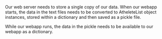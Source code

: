 Our web server needs to store a single copy of our data. When our webapp starts, the data in the text files needs to be converted to AtheleteList object instances, stored within a dictionary and then saved as a pickle file.

While our webapp runs, the data in the pickle needs to be available to our webapp as a dictionary.
